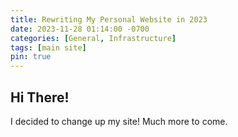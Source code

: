 ```yaml
---
title: Rewriting My Personal Website in 2023
date: 2023-11-28 01:14:00 -0700
categories: [General, Infrastructure]
tags: [main site]
pin: true
---
```


## Hi There!

I decided to change up my site! Much more to come.

